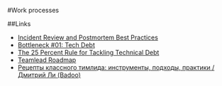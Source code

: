 #Work processes

##Links
 - [Incident Review and Postmortem Best Practices](https://blog.pragmaticengineer.com/postmortem-best-practices/)
 - [Bottleneck #01: Tech Debt](https://martinfowler.com/articles/bottlenecks-of-scaleups/01-tech-debt.html)
 - [The 25 Percent Rule for Tackling Technical Debt](https://shopify.engineering/technical-debt-25-percent-rule)
 - [Teamlead Roadmap](https://tlroadmap.io/)
 - [Рецепты классного тимлида: инструменты, подходы, практики / Дмитрий Ли (Badoo)](https://youtu.be/1dDBXTu1I7I)
